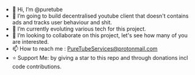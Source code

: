 - 👋 Hi, I’m @puretube
- 👀 I’m going to build decentralised youtube client that doesn't contains ads and tracks user behaviour and shit. 
- 🌱 I’m currently evoluting various tech for this project.
- 💞️ I’m looking to collaborate on this project, let's see how many of you are interested.
- 📫 How to reach me : PureTubeServices@protonmail.com
- ⭐ Support Me: by giving a star to this repo and through donations incl code contributions.
